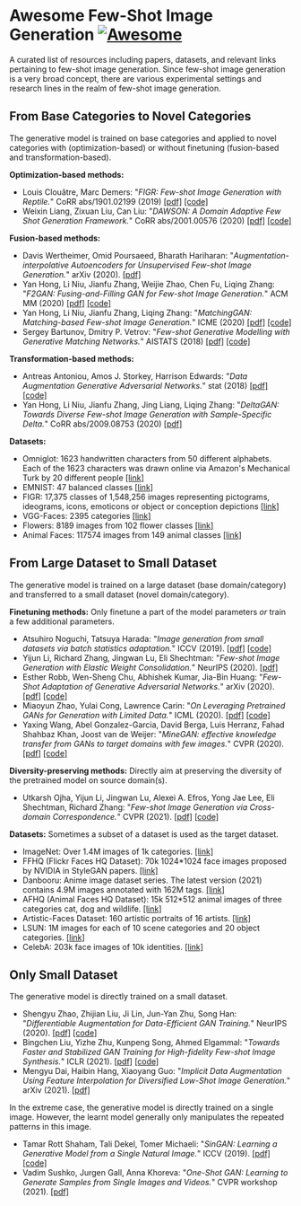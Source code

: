# Awesome Few-Shot Image Generation  [![Awesome](https://cdn.rawgit.com/sindresorhus/awesome/d7305f38d29fed78fa85652e3a63e154dd8e8829/media/badge.svg)](https://github.com/sindresorhus/awesome)

A curated list of resources including papers, datasets, and relevant links pertaining to few-shot image generation. Since few-shot image generation is a very broad concept, there are various experimental settings and research lines in the realm of few-shot image generation. 


## From Base Categories to Novel Categories
The generative model is trained on base categories and applied to novel categories with (optimization-based) or without finetuning (fusion-based and transformation-based). 

**Optimization-based methods:**
+ Louis Clouâtre, Marc Demers: "*FIGR: Few-shot Image Generation with Reptile.*" CoRR abs/1901.02199 (2019) [[pdf]](https://arxiv.org/pdf/1901.02199.pdf) [[code]](https://arxiv.org/pdf/1901.02199.pdf)
+ Weixin Liang, Zixuan Liu, Can Liu: "*DAWSON: A Domain Adaptive Few Shot Generation Framework.*" CoRR abs/2001.00576 (2020) [[pdf]](https://arxiv.org/pdf/2001.00576.pdf) [[code]](https://github.com/LC1905/musegan/)

**Fusion-based methods:**
+ Davis Wertheimer, Omid Poursaeed, Bharath Hariharan: "*Augmentation-interpolative Autoencoders for Unsupervised Few-shot Image Generation.*" arXiv (2020). [[pdf]](https://arxiv.org/pdf/2011.13026.pdf)
+ Yan Hong, Li Niu, Jianfu Zhang, Weijie Zhao, Chen Fu, Liqing Zhang: "*F2GAN: Fusing-and-Filling GAN for Few-shot Image Generation.*" ACM MM (2020) [[pdf]](https://arxiv.org/pdf/2008.01999.pdf) [[code]](https://github.com/bcmi/F2GAN-Few-Shot-Image-Generation)
+ Yan Hong, Li Niu, Jianfu Zhang, Liqing Zhang: "*MatchingGAN: Matching-based Few-shot Image Generation.*" ICME (2020) [[pdf]](https://arxiv.org/pdf/2003.03497.pdf) [[code]](https://github.com/bcmi/MatchingGAN-Few-Shot-Image-Generation)
+ Sergey Bartunov, Dmitry P. Vetrov: "*Few-shot Generative Modelling with Generative Matching Networks.*" AISTATS (2018) [[pdf]](http://proceedings.mlr.press/v84/bartunov18a/bartunov18a.pdf) [[code]](https://github.com/sbos/gmn)

**Transformation-based methods:**
+ Antreas Antoniou, Amos J. Storkey, Harrison Edwards: "*Data Augmentation Generative Adversarial Networks.*" stat (2018) [[pdf]](https://arxiv.org/pdf/1711.04340.pdf) [[code]](https://github.com/AntreasAntoniou/DAGAN) 
+ Yan Hong, Li Niu, Jianfu Zhang, Jing Liang, Liqing Zhang: "*DeltaGAN: Towards Diverse Few-shot Image Generation with Sample-Specific Delta.*" CoRR abs/2009.08753 (2020) [[pdf]](https://arxiv.org/pdf/2009.08753.pdf)

**Datasets:**
+ Omniglot:  1623 handwritten characters from 50 different alphabets. Each of the 1623 characters was drawn online via Amazon's Mechanical Turk by 20 different people [[link]](https://github.com/brendenlake/omniglot/)
+ EMNIST:  47 balanced classes [[link]](https://www.nist.gov/itl/products-and-services/emnist-dataset)
+ FIGR: 17,375 classes of 1,548,256 images representing pictograms, ideograms, icons, emoticons or object or conception depictions [[link]](https://github.com/marcdemers/FIGR-8)
+ VGG-Faces:  2395 categories [[link]](https://drive.google.com/drive/folders/15x2C11OrNeKLMzBDHrv8NPOwyre6H3O5)
+ Flowers:  8189 images from 102 flower classes [[link]](https://www.robots.ox.ac.uk/~vgg/data/flowers/102/)
+ Animal Faces: 117574 images from 149 animal classes [[link]](https://github.com/NVlabs/FUNIT)

## From Large Dataset to Small Dataset

The generative model is trained on a large dataset (base domain/category) and transferred to a small dataset (novel domain/category). 

**Finetuning methods:** Only finetune a part of the model parameters *or* train a few additional parameters.
+ Atsuhiro Noguchi, Tatsuya Harada: "*Image generation from small datasets via batch statistics adaptation.*" ICCV (2019). [[pdf]](https://openaccess.thecvf.com/content_ICCV_2019/papers/Noguchi_Image_Generation_From_Small_Datasets_via_Batch_Statistics_Adaptation_ICCV_2019_paper.pdf) [[code]](http://github.com/nogu-atsu/small-dataset-image-generation)
+  Yijun Li, Richard Zhang, Jingwan Lu, Eli Shechtman: "*Few-shot Image Generation with Elastic Weight Consolidation.*" NeurIPS (2020). [[pdf]](https://arxiv.org/pdf/2012.02780.pdf) 
+ Esther Robb, Wen-Sheng Chu, Abhishek Kumar, Jia-Bin Huang: "*Few-Shot Adaptation of Generative Adversarial Networks.*" arXiv (2020). [[pdf]](https://arxiv.org/pdf/2010.11943.pdf) [[code]](https://github.com/e-271/few-shot-gan)
+ Miaoyun Zhao, Yulai Cong, Lawrence Carin: "*On Leveraging Pretrained GANs for Generation with Limited Data.*" ICML (2020). [[pdf]](http://proceedings.mlr.press/v119/zhao20a/zhao20a.pdf) [[code]](https://github.com/MiaoyunZhao/GANTransferLimitedData)
+ Yaxing Wang, Abel Gonzalez-Garcia, David Berga, Luis Herranz, Fahad Shahbaz Khan, Joost van de Weijer: "*MineGAN: effective knowledge transfer from GANs to target domains with few images.*" CVPR (2020). [[pdf]](https://openaccess.thecvf.com/content_CVPR_2020/papers/Wang_MineGAN_Effective_Knowledge_Transfer_From_GANs_to_Target_Domains_With_CVPR_2020_paper.pdf) [[code]](https://github.com/yaxingwang/MineGAN)

**Diversity-preserving methods:** Directly aim at preserving the diversity of the pretrained model on source domain(s). 
+ Utkarsh Ojha, Yijun Li, Jingwan Lu, Alexei A. Efros, Yong Jae Lee, Eli Shechtman, Richard Zhang: "*Few-shot Image Generation via Cross-domain Correspondence.*" CVPR (2021). [[pdf]](https://arxiv.org/pdf/2104.06820.pdf) [[code]](https://github.com/utkarshojha/few-shot-gan-adaptation)

**Datasets:** Sometimes a subset of a dataset is used as the target dataset.
+ ImageNet: Over 1.4M images of 1k categories. [[link]](https://www.image-net.org/index.php)
+ FFHQ (Flickr Faces HQ Dataset): 70k 1024\*1024 face images proposed by NVIDIA in StyleGAN papers. [[link]](https://github.com/NVlabs/ffhq-dataset)
+ Danbooru: Anime image dataset series. The latest version (2021) contains 4.9M images annotated with 162M tags. [[link]](https://www.gwern.net/Danbooru2021)
+ AFHQ (Animal Faces HQ Dataset): 15k 512\*512 animal images of three categories cat, dog and wildlife. [[link]](https://github.com/clovaai/stargan-v2/blob/master/README.md#animal-faces-hq-dataset-afhq)
+ Artistic-Faces Dataset: 160 artistic portraits of 16 artists. [[link]](https://faculty.idc.ac.il/arik/site/foa/artistic-faces-dataset.asp)
+ LSUN: 1M images for each of 10 scene categories and 20 object categories. [[link]](https://www.yf.io/p/lsun)
+ CelebA: 203k face images of 10k identities. [[link]](https://mmlab.ie.cuhk.edu.hk/projects/CelebA.html)

## Only Small Dataset

The generative model is directly trained on a small dataset. 

+ Shengyu Zhao, Zhijian Liu, Ji Lin, Jun-Yan Zhu, Song Han: "*Differentiable Augmentation for Data-Efficient GAN Training.*" NeurIPS (2020). [[pdf]](https://arxiv.org/pdf/2006.10738.pdf) [[code]](https://github.com/mit-han-lab/data-efficient-gans)
+ Bingchen Liu, Yizhe Zhu, Kunpeng Song, Ahmed Elgammal: "*Towards Faster and Stabilized GAN Training for High-fidelity Few-shot Image Synthesis.*" ICLR (2021).               [[pdf]](https://arxiv.org/pdf/2101.04775v1.pdf) [[code]](https://github.com/odegeasslbc/FastGAN-pytorch)
+ Mengyu Dai, Haibin Hang, Xiaoyang Guo: "*Implicit Data Augmentation Using Feature Interpolation for Diversified Low-Shot Image Generation.*" arXiv (2021). [[pdf]](https://arxiv.org/pdf/2112.02450.pdf)

In the extreme case, the generative model is directly trained on a single image. However, the learnt model generally only manipulates the repeated patterns in this image. 

+ Tamar Rott Shaham, Tali Dekel, Tomer Michaeli: "*SinGAN: Learning a Generative Model from a Single Natural Image.*" ICCV (2019). [[pdf]](https://openaccess.thecvf.com/content_ICCV_2019/papers/Shaham_SinGAN_Learning_a_Generative_Model_From_a_Single_Natural_Image_ICCV_2019_paper.pdf) [[code]](https://github.com/tamarott/SinGAN)
+ Vadim Sushko, Jurgen Gall, Anna Khoreva: "*One-Shot GAN: Learning to Generate Samples from Single Images and Videos.*" CVPR workshop (2021). [[pdf]](https://openaccess.thecvf.com/content/CVPR2021W/LLID/papers/Sushko_One-Shot_GAN_Learning_To_Generate_Samples_From_Single_Images_and_CVPRW_2021_paper.pdf)

